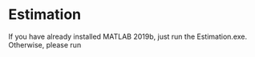 # Estimation 

If you have already installed MATLAB 2019b, just run the Estimation.exe. Otherwise, please run  


